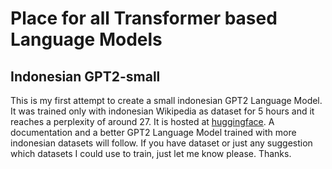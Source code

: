 # Place for all Transformer based Language Models

## Indonesian GPT2-small
This is my first attempt to create a small indonesian GPT2 Language Model. It was trained only with indonesian 
Wikipedia as dataset for 5 hours and it reaches a perplexity of around 27. It is hosted at 
[huggingface](https://huggingface.co/cahya/gpt2-indonesian-small). A documentation and a better GPT2 Language Model 
trained with more indonesian datasets will follow. If you have dataset or just any suggestion which datasets 
I could use to train, just let me know please. Thanks.
